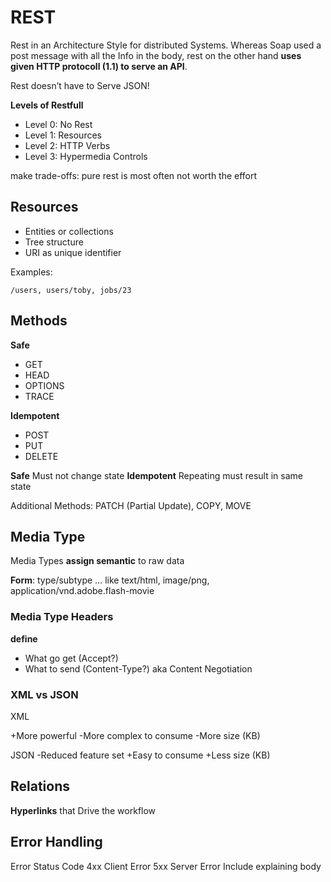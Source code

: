 # REST

Rest in an Architecture Style for distributed Systems. Whereas Soap used a post message with all the Info in the body, rest on the other hand **uses given HTTP protocoll (1.1) to serve an API**.

Rest doesn’t have to Serve JSON!

**Levels of Restfull**

- Level 0: No Rest
- Level 1: Resources
- Level 2: HTTP Verbs
- Level 3: Hypermedia Controls

make trade-offs: pure rest is most often not worth the effort

## Resources

- Entities or collections
- Tree structure
- URI as unique identifier

Examples:

```/users, users/toby, jobs/23```

## Methods

**Safe**

- GET
- HEAD
- OPTIONS
- TRACE

**Idempotent**

- POST
- PUT
- DELETE

**Safe** Must not change state
**Idempotent** Repeating must result in same state

Additional Methods: PATCH (Partial Update), COPY, MOVE

## Media Type

Media Types **assign semantic** to raw data

**Form**: type/subtype      … like text/html, image/png, application/vnd.adobe.flash-movie

### Media Type Headers

**define**


- What go get (Accept?)
- What to send (Content-Type?)
aka Content Negotiation



### XML vs JSON

XML

+More powerful
-More complex to consume
-More size (KB)

JSON
-Reduced feature set
+Easy to consume
+Less size (KB)

## Relations

**Hyperlinks** that Drive the workflow

## Error Handling

Error Status Code
4xx Client Error
5xx Server Error
Include explaining body
